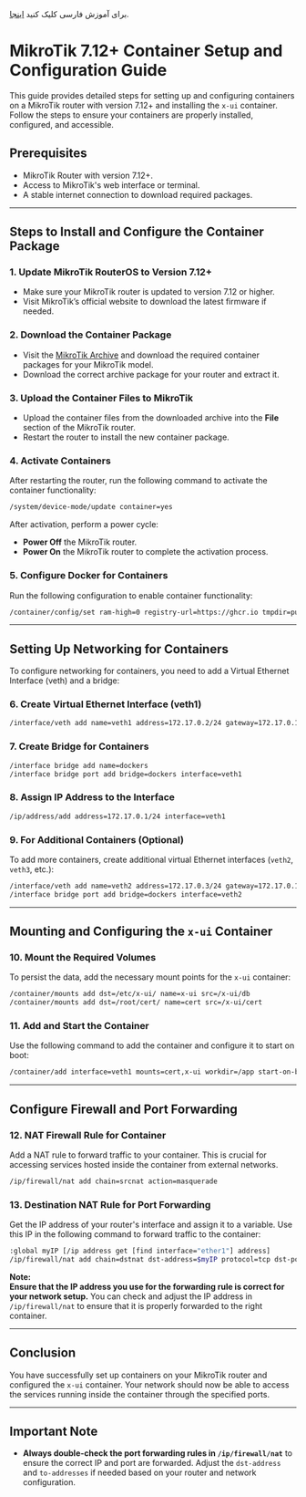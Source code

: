 برای آموزش فارسی کلیک کنید [اینجا](farsi.md).



# MikroTik 7.12+ Container Setup and Configuration Guide

This guide provides detailed steps for setting up and configuring containers on a MikroTik router with version 7.12+ and installing the `x-ui` container. Follow the steps to ensure your containers are properly installed, configured, and accessible.

## Prerequisites

- MikroTik Router with version 7.12+.
- Access to MikroTik's web interface or terminal.
- A stable internet connection to download required packages.
  
---

## Steps to Install and Configure the Container Package

### 1. **Update MikroTik RouterOS to Version 7.12+**
   - Make sure your MikroTik router is updated to version 7.12 or higher.
   - Visit MikroTik’s official website to download the latest firmware if needed.

### 2. **Download the Container Package**

   - Visit the [MikroTik Archive](https://mikrotik.com/download/archive) and download the required container packages for your MikroTik model.
   - Download the correct archive package for your router and extract it.

### 3. **Upload the Container Files to MikroTik**

   - Upload the container files from the downloaded archive into the **File** section of the MikroTik router.
   - Restart the router to install the new container package.

### 4. **Activate Containers**

   After restarting the router, run the following command to activate the container functionality:

   ```bash
   /system/device-mode/update container=yes
   ```

   After activation, perform a power cycle:

   - **Power Off** the MikroTik router.
   - **Power On** the MikroTik router to complete the activation process.

### 5. **Configure Docker for Containers**

   Run the following configuration to enable container functionality:

   ```bash
   /container/config/set ram-high=0 registry-url=https://ghcr.io tmpdir=pull
   ```

---

## Setting Up Networking for Containers

To configure networking for containers, you need to add a Virtual Ethernet Interface (veth) and a bridge:

### 6. **Create Virtual Ethernet Interface (veth1)**

   ```bash
   /interface/veth add name=veth1 address=172.17.0.2/24 gateway=172.17.0.1
   ```

### 7. **Create Bridge for Containers**

   ```bash
   /interface bridge add name=dockers
   /interface bridge port add bridge=dockers interface=veth1
   ```

### 8. **Assign IP Address to the Interface**

   ```bash
   /ip/address/add address=172.17.0.1/24 interface=veth1
   ```

### 9. **For Additional Containers (Optional)**

   To add more containers, create additional virtual Ethernet interfaces (`veth2`, `veth3`, etc.):

   ```bash
   /interface/veth add name=veth2 address=172.17.0.3/24 gateway=172.17.0.1
   /interface bridge port add bridge=dockers interface=veth2
   ```

---

## Mounting and Configuring the `x-ui` Container

### 10. **Mount the Required Volumes**

   To persist the data, add the necessary mount points for the `x-ui` container:

   ```bash
   /container/mounts add dst=/etc/x-ui/ name=x-ui src=/x-ui/db
   /container/mounts add dst=/root/cert/ name=cert src=/x-ui/cert
   ```

### 11. **Add and Start the Container**

   Use the following command to add the container and configure it to start on boot:

   ```bash
   /container/add interface=veth1 mounts=cert,x-ui workdir=/app start-on-boot=yes remote-image=mhsanaei/3x-ui:latest
   ```

---

## Configure Firewall and Port Forwarding

### 12. **NAT Firewall Rule for Container**

   Add a NAT rule to forward traffic to your container. This is crucial for accessing services hosted inside the container from external networks.

   ```bash
   /ip/firewall/nat add chain=srcnat action=masquerade
   ```

### 13. **Destination NAT Rule for Port Forwarding**

   Get the IP address of your router's interface and assign it to a variable. Use this IP in the following command to forward traffic to the container:

   ```bash
   :global myIP [/ip address get [find interface="ether1"] address]
   /ip/firewall/nat add chain=dstnat dst-address=$myIP protocol=tcp dst-port=2053 action=dst-nat to-addresses=172.17.0.2 to-ports=2053
   ```

   **Note:**  
   **Ensure that the IP address you use for the forwarding rule is correct for your network setup.** You can check and adjust the IP address in `/ip/firewall/nat` to ensure that it is properly forwarded to the right container.

---

## Conclusion

You have successfully set up containers on your MikroTik router and configured the `x-ui` container. Your network should now be able to access the services running inside the container through the specified ports.

---

## Important Note

- **Always double-check the port forwarding rules in `/ip/firewall/nat`** to ensure the correct IP and port are forwarded. Adjust the `dst-address` and `to-addresses` if needed based on your router and network configuration.

